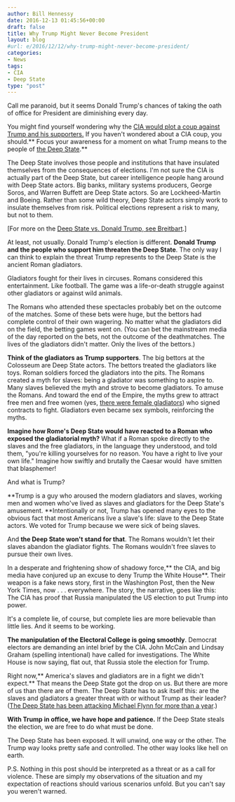 ```yaml
---
author: Bill Hennessy
date: 2016-12-13 01:45:56+00:00
draft: false
title: Why Trump Might Never Become President
layout: blog
#url: e/2016/12/12/why-trump-might-never-become-president/
categories:
- News
tags:
- CIA
- Deep State
type: "post"
---
```


Call me paranoid, but it seems Donald Trump's chances of taking the oath of office for President are diminishing every day.

You might find yourself wondering why the [CIA would plot a coup against Trump and his supporters.](https://hennessysview.com/2016/12/11/is-the-cia-plotting-a-coup/) If you haven't wondered about a CIA coup, you should.** Focus your awareness for a moment on what Trump means to the people of [the Deep State](https://www.zerohedge.com/news/2015-09-24/forget-new-world-order-heres-who-really-runs-world).**

The Deep State involves those people and institutions that have insulated themselves from the consequences of elections. I'm not sure the CIA is actually part of the Deep State, but career intelligence people hang around with Deep State actors. Big banks, military systems producers, George Soros, and Warren Buffett are Deep State actors. So are Lockheed-Martin and Boeing. Rather than some wild theory, Deep State actors simply work to insulate themselves from risk. Political elections represent a risk to many, but not to them.

[For more on the [Deep State vs. Donald Trump, see Breitbart](https://www.breitbart.com/big-government/2016/12/12/virgil-the-deep-state-vs-donald-trump/).]

At least, not usually. Donald Trump's election is different. **Donald Trump and the people who support him threaten the Deep State**. The only way I can think to explain the threat Trump represents to the Deep State is the ancient Roman gladiators.

Gladiators fought for their lives in circuses. Romans considered this entertainment. Like football. The game was a life-or-death struggle against other gladiators or against wild animals.

The Romans who attended these spectacles probably bet on the outcome of the matches. Some of these bets were huge, but the bettors had complete control of their own wagering. No matter what the gladiators did on the field, the betting games went on. (You can bet the mainstream media of the day reported on the bets, not the outcome of the deathmatches. The lives of the gladiators didn't matter. Only the lives of the bettors.)

**Think of the gladiators as Trump supporters**. The big bettors at the Colosseum are Deep State actors. The bettors treated the gladiators like toys. Roman soldiers forced the gladiators into the pits. The Romans created a myth for slaves: being a gladiator was something to aspire to. Many slaves believed the myth and strove to become gladiators. To amuse the Romans. And toward the end of the Empire, the myths grew to attract free men and free women (yes, [there were female gladiators](https://www.history.com/news/history-lists/10-things-you-may-not-know-about-roman-gladiators)) who signed contracts to fight. Gladiators even became sex symbols, reinforcing the myths.

**Imagine how Rome's Deep State would have reacted to a Roman who exposed the gladiatorial myth?** What if a Roman spoke directly to the slaves and the free gladiators, in the language they understood, and told them, "you're killing yourselves for no reason. You have a right to live your own life." Imagine how swiftly and brutally the Caesar would  have smitten that blasphemer!

And what is Trump?

**Trump is a guy who aroused the modern gladiators and slaves, working men and women who've lived as slaves and gladiators for the Deep State's amusement. **Intentionally or not, Trump has opened many eyes to the obvious fact that most Americans live a slave's life: slave to the Deep State actors. We voted for Trump because we were sick of being slaves.

And **the Deep State won't stand for that**. The Romans wouldn't let their slaves abandon the gladiator fights. The Romans wouldn't free slaves to pursue their own lives.

In a desperate and frightening show of shadowy force,** the CIA, and big media have conjured up an excuse to deny Trump the White House**. Their weapon is a fake news story, first in the Washington Post, then the New York Times, now . . . everywhere. The story, the narrative, goes like this: The CIA has proof that Russia manipulated the US election to put Trump into power.

It's a complete lie, of course, but complete lies are more believable than little lies. And it seems to be working.

**The manipulation of the Electoral College is going smoothly**. Democrat electors are demanding an intel brief by the CIA. John McCain and Lindsay Graham (spelling intentional) have called for investigations. The White House is now saying, flat out, that Russia stole the election for Trump.

Right now,** America's slaves and gladiators are in a fight we didn't expect.** That means the Deep State got the drop on us. But there are more of us than there are of them. The Deep State has to ask itself this: are the slaves and gladiators a greater threat with or without Trump as their leader? ([The Deep State has been attacking Michael Flynn for more than a year](https://usdefensewatch.com/2016/11/fear-and-loathing-inside-the-deep-state/).)

**With Trump in office, we have hope and patience.** If the Deep State steals the election, we are free to do what must be done.

The Deep State has been exposed. It will unwind, one way or the other. The Trump way looks pretty safe and controlled. The other way looks like hell on earth.

P.S. Nothing in this post should be interpreted as a threat or as a call for violence. These are simply my observations of the situation and my expectation of reactions should various scenarios unfold. But you can't say you weren't warned.
